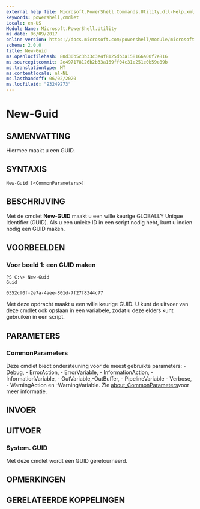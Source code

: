 ```yaml
---
external help file: Microsoft.PowerShell.Commands.Utility.dll-Help.xml
keywords: powershell,cmdlet
Locale: en-US
Module Name: Microsoft.PowerShell.Utility
ms.date: 06/09/2017
online version: https://docs.microsoft.com/powershell/module/microsoft.powershell.utility/new-guid?view=powershell-6&WT.mc_id=ps-gethelp
schema: 2.0.0
title: New-Guid
ms.openlocfilehash: 80d30b5c3b33c3e4f8125db3a158166a00f7e816
ms.sourcegitcommit: 2e497178126b2b33a169ff04c31e251e0b59e89b
ms.translationtype: MT
ms.contentlocale: nl-NL
ms.lasthandoff: 06/02/2020
ms.locfileid: "93249273"
---
```

# New-Guid

## SAMENVATTING
Hiermee maakt u een GUID.

## SYNTAXIS

```
New-Guid [<CommonParameters>]
```

## BESCHRIJVING

Met de cmdlet **New-GUID** maakt u een wille keurige GLOBALLY Unique Identifier (GUID).
Als u een unieke ID in een script nodig hebt, kunt u indien nodig een GUID maken.

## VOORBEELDEN

### Voor beeld 1: een GUID maken

```
PS C:\> New-Guid
Guid
----
0352cf0f-2e7a-4aee-801d-7f27f8344c77
```

Met deze opdracht maakt u een wille keurige GUID.
U kunt de uitvoer van deze cmdlet ook opslaan in een variabele, zodat u deze elders kunt gebruiken in een script.

## PARAMETERS

### CommonParameters

Deze cmdlet biedt ondersteuning voor de meest gebruikte parameters: -Debug, - ErrorAction, - ErrorVariable, - InformationAction, -InformationVariable, - OutVariable,-OutBuffer, - PipelineVariable - Verbose, - WarningAction en -WarningVariable. Zie [about_CommonParameters](https://go.microsoft.com/fwlink/?LinkID=113216)voor meer informatie.

## INVOER

## UITVOER

### System. GUID

Met deze cmdlet wordt een GUID geretourneerd.

## OPMERKINGEN

## GERELATEERDE KOPPELINGEN
